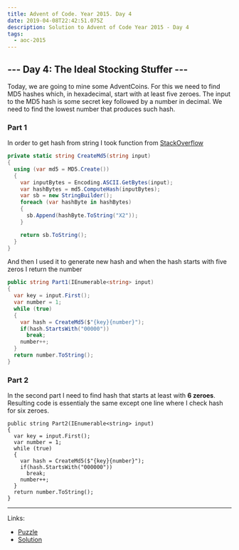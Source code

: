 ```yaml
---
title: Advent of Code. Year 2015. Day 4
date: 2019-04-08T22:42:51.075Z
description: Solution to Advent of Code Year 2015 - Day 4
tags:
  - aoc-2015
---
```

## --- Day 4: The Ideal Stocking Stuffer ---

Today, we are going to mine some AdventCoins. For this we need to find MD5 hashes which, in hexadecimal, start with at least five zeroes. The input to the MD5 hash is some secret key followed by a number in decimal. We need to find the lowest number that produces such hash.

### Part 1

In order to get hash from string I took function from [StackOverflow](https://stackoverflow.com/questions/11454004/calculate-a-md5-hash-from-a-string)

```csharp
private static string CreateMd5(string input)
{
  using (var md5 = MD5.Create())
  {
    var inputBytes = Encoding.ASCII.GetBytes(input);
    var hashBytes = md5.ComputeHash(inputBytes);
    var sb = new StringBuilder();
    foreach (var hashByte in hashBytes)
    {
      sb.Append(hashByte.ToString("X2"));
    }

    return sb.ToString();
  }
}
```

And then I used it to generate new hash and when the hash starts with five zeros I return the number

```csharp
public string Part1(IEnumerable<string> input)
{
  var key = input.First();
  var number = 1;
  while (true)
  {
    var hash = CreateMd5($"{key}{number}");
    if(hash.StartsWith("00000"))
      break;
    number++;
  }
  return number.ToString();
}
```

### Part 2

In the second part I need to find hash that starts at least with **6 zeroes**. Resulting code is essentialy the same except one line where I check hash for six zeroes.

```csharp{7}
public string Part2(IEnumerable<string> input)
{
  var key = input.First();
  var number = 1;
  while (true)
  {
    var hash = CreateMd5($"{key}{number}");
    if(hash.StartsWith("000000"))
      break;
    number++;
  }
  return number.ToString();
}
```

- - -

Links:

* [Puzzle](https://adventofcode.com/2015/day/4)
* [Solution](https://github.com/PDmatrix/advent-of-code/tree/master/CSharp/Solutions/2015/4)
